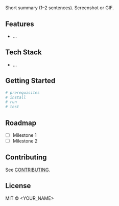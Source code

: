 # <Project Name>

Short summary (1–2 sentences). Screenshot or GIF.

## Features
- …

## Tech Stack
- …

## Getting Started
```bash
# prerequisites
# install
# run
# test
```

## Roadmap
- [ ] Milestone 1
- [ ] Milestone 2

## Contributing
See [CONTRIBUTING](CONTRIBUTING.md).

## License
MIT © <YOUR_NAME>
